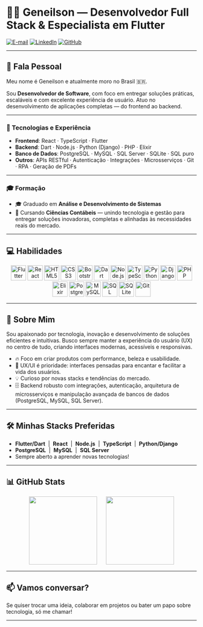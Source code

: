 # 👨‍💻 Geneilson — Desenvolvedor Full Stack & Especialista em Flutter

[![E-mail](https://img.shields.io/badge/-Email-000?style=for-the-badge&logo=microsoft-outlook&logoColor=007BFF)](mailto:geneilsonoliveira2002@gmail.com)
[![LinkedIn](https://img.shields.io/badge/-LinkedIn-000?style=for-the-badge&logo=linkedin&logoColor=30A3DC)](https://www.linkedin.com/in/geneilsonsilva/)
[![GitHub](https://img.shields.io/badge/GitHub-100000?style=for-the-badge&logo=github&logoColor=white)](https://github.com/geneilson7)

---

## 👋 Fala Pessoal

Meu nome é Geneilson e atualmente moro no Brasil 🇧🇷.

Sou **Desenvolvedor de Software**, com foco em entregar soluções práticas, escaláveis e com excelente experiência de usuário. Atuo no desenvolvimento de aplicações completas — do frontend ao backend.

---

### 🚀 Tecnologias e Experiência

- **Frontend**: React · TypeScript · Flutter  
- **Backend**: Dart · Node.js · Python (Django) · PHP · Elixir  
- **Banco de Dados**: PostgreSQL · MySQL · SQL Server · SQLite · SQL puro  
- **Outros**: APIs RESTful · Autenticação · Integrações · Microsserviços · Git · RPA · Geração de PDFs

---

### 🎓 Formação

- 🎓 Graduado em **Análise e Desenvolvimento de Sistemas**  
- 📘 Cursando **Ciências Contábeis** — unindo tecnologia e gestão para entregar soluções inovadoras, completas e alinhadas às necessidades reais do mercado.

---

## 💻 Habilidades

<div align="center">
  <!-- Frontend -->
  <img height="40" width="40" src="https://cdn.jsdelivr.net/gh/devicons/devicon@latest/icons/flutter/flutter-original.svg" title="Flutter"/> 
  <img height="40" width="40" src="https://cdn.jsdelivr.net/gh/devicons/devicon@latest/icons/react/react-original.svg" title="React"/>  
  <img height="40" width="40" src="https://cdn.jsdelivr.net/gh/devicons/devicon@latest/icons/html5/html5-original.svg" title="HTML5"/>
  <img height="40" width="40" src="https://cdn.jsdelivr.net/gh/devicons/devicon@latest/icons/css3/css3-original.svg" title="CSS3"/>
  <img height="40" width="40" src="https://cdn.jsdelivr.net/gh/devicons/devicon@latest/icons/bootstrap/bootstrap-original.svg" title="Bootstrap"/>
  <!-- Backend -->
  <img height="40" width="40" src="https://cdn.jsdelivr.net/gh/devicons/devicon@latest/icons/dart/dart-original.svg" title="Dart"/>
  <img height="40" width="40" src="https://cdn.jsdelivr.net/gh/devicons/devicon@latest/icons/nodejs/nodejs-original.svg" title="Node.js"/>
  <img height="40" width="40" src="https://cdn.jsdelivr.net/gh/devicons/devicon@latest/icons/typescript/typescript-original.svg" title="TypeScript"/>
  <img height="40" width="40" src="https://cdn.jsdelivr.net/gh/devicons/devicon@latest/icons/python/python-original.svg" title="Python"/>
  <img height="40" width="40" src="https://cdn.jsdelivr.net/gh/devicons/devicon@latest/icons/django/django-plain.svg" title="Django"/>
  <img height="40" width="40" src="https://cdn.jsdelivr.net/gh/devicons/devicon@latest/icons/php/php-original.svg" title="PHP"/>
  <img height="40" width="40" src="https://cdn.jsdelivr.net/gh/devicons/devicon@latest/icons/elixir/elixir-original.svg" title="Elixir"/>
  <!-- Database -->
  <img height="40" width="40" src="https://cdn.jsdelivr.net/gh/devicons/devicon@latest/icons/postgresql/postgresql-original.svg" title="PostgreSQL"/>
  <img height="40" width="40" src="https://cdn.jsdelivr.net/gh/devicons/devicon@latest/icons/mysql/mysql-original.svg" title="MySQL"/>
  <img height="40" width="40" src="https://cdn.jsdelivr.net/gh/devicons/devicon@latest/icons/microsoftsqlserver/microsoftsqlserver-plain.svg" title="SQL Server"/>
  <img height="40" width="40" src="https://cdn.jsdelivr.net/gh/devicons/devicon@latest/icons/sqlite/sqlite-original.svg" title="SQLite"/>
  <!-- Ferramentas -->
  <img height="40" width="40" src="https://cdn.jsdelivr.net/gh/devicons/devicon@latest/icons/git/git-original.svg" title="Git"/>
</div>

---

## 🚀 Sobre Mim

Sou apaixonado por tecnologia, inovação e desenvolvimento de soluções eficientes e intuitivas. Busco sempre manter a experiência do usuário (UX) no centro de tudo, criando interfaces modernas, acessíveis e responsivas.

- 🔥 Foco em criar produtos com performance, beleza e usabilidade.
- 🎨 UX/UI é prioridade: interfaces pensadas para encantar e facilitar a vida dos usuários.
- 💡 Curioso por novas stacks e tendências do mercado.
- 🗄️ Backend robusto com integrações, autenticação, arquitetura de microsserviços e manipulação avançada de bancos de dados (PostgreSQL, MySQL, SQL Server).

---

## 🛠️ Minhas Stacks Preferidas

- **Flutter/Dart** &nbsp;|&nbsp; **React** &nbsp;|&nbsp; **Node.js** &nbsp;|&nbsp; **TypeScript** &nbsp;|&nbsp; **Python/Django**
- **PostgreSQL** &nbsp;|&nbsp; **MySQL** &nbsp;|&nbsp; **SQL Server**
- Sempre aberto a aprender novas tecnologias!

---

## 📊 GitHub Stats

<div align="center">
  <img height="180em" src="https://github-readme-stats.vercel.app/api?username=geneilsonsilva&show_icons=true&theme=tokyonight"/>
     &nbsp;&nbsp;&nbsp;&nbsp;
  <img height="180em" src="https://github-readme-stats.vercel.app/api/top-langs/?username=geneilsonsilva&layout=compact&theme=tokyonight"/>
</div>

---

## 📫 Vamos conversar?

Se quiser trocar uma ideia, colaborar em projetos ou bater um papo sobre tecnologia, só me chamar!

---
